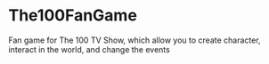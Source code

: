 # The100FanGame
Fan game for The 100 TV Show, which allow you to create character, interact in the world, and change the events
